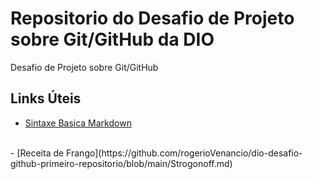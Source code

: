 # Repositorio do Desafio de Projeto sobre Git/GitHub da DIO
Desafio de Projeto sobre Git/GitHub

## Links Úteis
- [Sintaxe Basica Markdown](https://www.markdownguide.org/getting-started/)
<br>
- [Receita de Frango](https://github.com/rogerioVenancio/dio-desafio-github-primeiro-repositorio/blob/main/Strogonoff.md)

